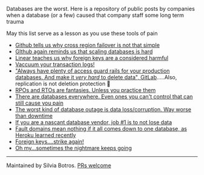 Databases are the worst. Here is a repository of public posts by companies when a database (or a few) caused that company staff some long term trauma

May this list serve as a lesson as you use these tools of pain

* [Github tells us why cross region failover is not that simple](https://github.blog/2018-10-30-oct21-post-incident-analysis/)
* [GIthub again reminds us that scaling databases is hard](https://github.blog/2023-05-16-addressing-githubs-recent-availability-issues/)
* [Linear teaches us why foreign keys are a considered harmful](https://linear.app/blog/linear-incident-on-jan-24th-2024)
* [Vaccuum your transaction logs!](https://mailchimp.com/what-we-learned-from-the-recent-mandrill-outage/)
* ["Always have plenty of access guard rails for your production databases. And make it _very hard_ to delete data", GitLab](https://about.gitlab.com/blog/2017/02/10/postmortem-of-database-outage-of-january-31/).....Also, replication is not deletion protection 🫠
* [RPOs and RTOs are fantasies. Unless you practice them](https://blog.zenodo.org/2018/08/21/2018-08-21-database-incident/)
* [There are databases everywhere. Even ones you can't control that can still cause you pain](https://blog.cloudflare.com/cloudflare-outage-on-july-17-2020)
* [The worst kind of database outage is data loss/corruption. Way worse than downtime](https://help.salesforce.com/s/articleView?id=000382725&type=1)
* [If you are a nascant database vendor, job #1 is to not lose data](https://turso.tech/blog/incident-2023-12-04-data-leak-and-loss-in-some-free-tier-databases-7cba5bc7)
* [Fault domains mean nothing if it all comes down to one database, as Heroku learned recently](https://status.heroku.com/incidents/2664)
* [Foreign keys....strike again!](https://status.heroku.com/incidents/2558)
* [Oh my...sometimes the nightmare keeps going](https://razorpay.com/blog/day-of-rds-multi-az-failover/)









-------
Maintained by Silvia Botros. [PRs welcome](https://github.com/databasefail/databasefail.github.io)
